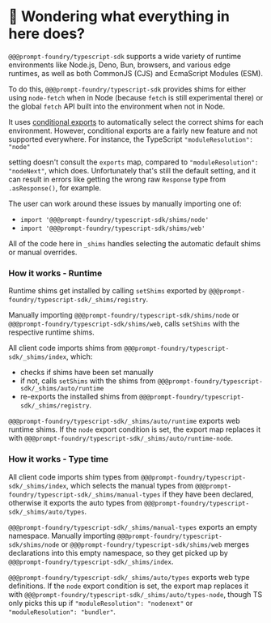 # 👋 Wondering what everything in here does?

`@@@prompt-foundry/typescript-sdk` supports a wide variety of runtime environments like Node.js, Deno, Bun, browsers, and various
edge runtimes, as well as both CommonJS (CJS) and EcmaScript Modules (ESM).

To do this, `@@@prompt-foundry/typescript-sdk` provides shims for either using `node-fetch` when in Node (because `fetch` is still experimental there) or the global `fetch` API built into the environment when not in Node.

It uses [conditional exports](https://nodejs.org/api/packages.html#conditional-exports) to
automatically select the correct shims for each environment. However, conditional exports are a fairly new
feature and not supported everywhere. For instance, the TypeScript `"moduleResolution": "node"`

setting doesn't consult the `exports` map, compared to `"moduleResolution": "nodeNext"`, which does.
Unfortunately that's still the default setting, and it can result in errors like
getting the wrong raw `Response` type from `.asResponse()`, for example.

The user can work around these issues by manually importing one of:

- `import '@@@prompt-foundry/typescript-sdk/shims/node'`
- `import '@@@prompt-foundry/typescript-sdk/shims/web'`

All of the code here in `_shims` handles selecting the automatic default shims or manual overrides.

### How it works - Runtime

Runtime shims get installed by calling `setShims` exported by `@@@prompt-foundry/typescript-sdk/_shims/registry`.

Manually importing `@@@prompt-foundry/typescript-sdk/shims/node` or `@@@prompt-foundry/typescript-sdk/shims/web`, calls `setShims` with the respective runtime shims.

All client code imports shims from `@@@prompt-foundry/typescript-sdk/_shims/index`, which:

- checks if shims have been set manually
- if not, calls `setShims` with the shims from `@@@prompt-foundry/typescript-sdk/_shims/auto/runtime`
- re-exports the installed shims from `@@@prompt-foundry/typescript-sdk/_shims/registry`.

`@@@prompt-foundry/typescript-sdk/_shims/auto/runtime` exports web runtime shims.
If the `node` export condition is set, the export map replaces it with `@@@prompt-foundry/typescript-sdk/_shims/auto/runtime-node`.

### How it works - Type time

All client code imports shim types from `@@@prompt-foundry/typescript-sdk/_shims/index`, which selects the manual types from `@@@prompt-foundry/typescript-sdk/_shims/manual-types` if they have been declared, otherwise it exports the auto types from `@@@prompt-foundry/typescript-sdk/_shims/auto/types`.

`@@@prompt-foundry/typescript-sdk/_shims/manual-types` exports an empty namespace.
Manually importing `@@@prompt-foundry/typescript-sdk/shims/node` or `@@@prompt-foundry/typescript-sdk/shims/web` merges declarations into this empty namespace, so they get picked up by `@@@prompt-foundry/typescript-sdk/_shims/index`.

`@@@prompt-foundry/typescript-sdk/_shims/auto/types` exports web type definitions.
If the `node` export condition is set, the export map replaces it with `@@@prompt-foundry/typescript-sdk/_shims/auto/types-node`, though TS only picks this up if `"moduleResolution": "nodenext"` or `"moduleResolution": "bundler"`.
